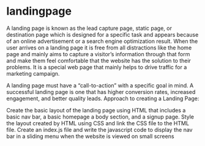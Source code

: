 # landingpage
A landing page is known as the lead capture page, static page, or destination page which is designed for a specific task and appears because of an online advertisement or a search engine optimization result. When the user arrives on a landing page it is free from all distractions like the home page and mainly aims to capture a visitor’s information through that form and make them feel comfortable that the website has the solution to their problems. It is a special web page that mainly helps to drive traffic for a marketing campaign.

A landing page must have a “call-to-action” with a specific goal in mind. A successful landing page is one that has higher conversion rates, increased engagement, and better quality leads.
Approach to creating a Landing Page:

Create the basic layout of the landing page using HTML that includes a basic nav bar, a basic homepage a body section, and a signup page.
Style the layout created by HTML using CSS and link the CSS file to the HTML file.
Create an index.js file and write the javascript code to display the nav bar in a sliding menu when the website is viewed on small screens
